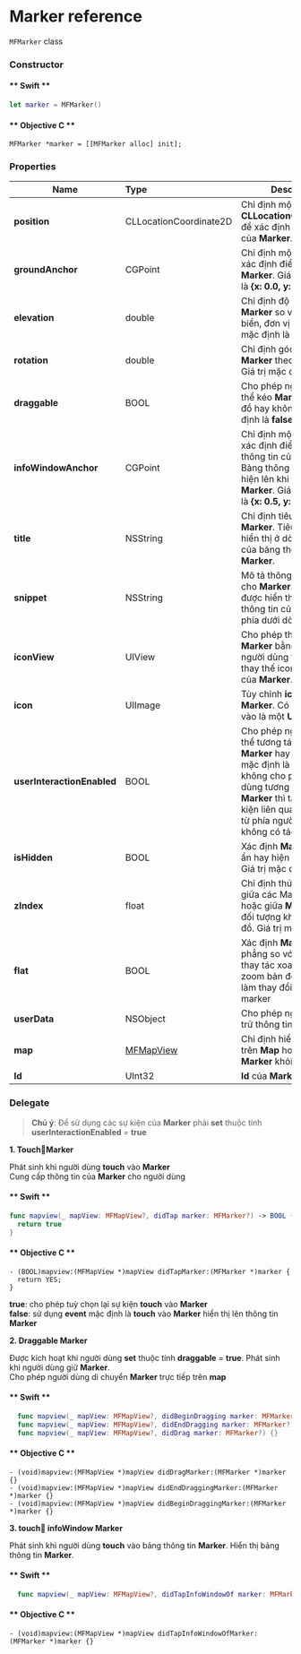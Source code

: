 # Marker reference

`MFMarker` class

### Constructor


<!-- tabs:start -->
#### ** Swift **

```swift 
let marker = MFMarker()
```

#### ** Objective C **

```objc 
MFMarker *marker = [[MFMarker alloc] init];
```

<!-- tabs:end -->

### Properties

| Name                       | Type                   | Description                                                                                                             |
|----------------------------|:-----------------------|-------------------------------------------------------------------------------------------------------------------------|
| **position**               | CLLocationCoordinate2D | Chỉ định một **CLLocationCoordinate2D** để xác định vị trí ban đầu của **Marker**.                                      |
| **groundAnchor**           | CGPoint                | Chỉ định một **GCPoint** để xác định điểm neo cho **Marker**. Giá trị mặc định là **{x: 0.0, y: 0.0}**                  |
| **elevation**              | double                 | Chỉ định độ cao của **Marker** so với mực nước biển, đơn vị là mét. Giá trị mặc định là **0**                           |
| **rotation**               | double                 | Chỉ định góc quay của **Marker** theo đơn vị là Độ. Giá trị mặc định là **0**                                           |
| **draggable**              | BOOL                   | Cho phép người dùng có thể kéo **Marker** trên bản đồ hay không. Giá trị mặc định là **false**                          |
| **infoWindowAnchor**       | CGPoint                | Chỉ định một **CGPoint** để xác định điểm neo bảng thông tin của **Marker**. Bảng thông tin này sẽ hiện lên khi **touch** vào **Marker**. Giá trị mặc định là **{x: 0.5, y: 0.0}**                                                                                                                                                    |
| **title**                  | NSString               | Chỉ định tiêu đề của **Marker**. Tiêu đề sẽ được hiển thị ở dòng đầu tiên của bảng thông tin **Marker**.                |
| **snippet**                | NSString               | Mô tả thông tin ngắn gọn cho **Marker**. Snippet sẽ được hiển thị ở bẳng thông tin của **Marker** và phía dưới dòng tiêu đề. |
| **iconView**               | UIView                 | Cho phép thêm biểu diễn **Marker** bằng **UIView** mà người dùng tuỳ chỉnh để thay thế icon mặc định của **Marker**.    |
| **icon**                   | UIImage                | Tùy chỉnh **icon** cho **Marker**. Có thể truyền vào là một **UIImage**                                                 |
| **userInteractionEnabled** | BOOL                   | Cho phép người dùng có thể tương tác được với **Marker** hay không. Giá trị mặc định là **true**. Khi không cho phép người dùng tương tác với **Marker** thì tất cả các sự kiện liên quan tới **Marker** từ phía người dùng sẽ không có tác dụng.                                                                             |
| **isHidden**               | BOOL                   | Xác định **Marker** có thể ẩn hay hiện trên bản đồ. Giá trị mặc định là **true**.                                       |
| **zIndex**                 | float                  | Chỉ định thứ tự hiển thị giữa các Marker với nhau hoặc giữa **Marker** với các đối tượng khác trên bản đồ. Giá trị mặc định là **0** |
| **flat**                   | BOOL                   | Xác định **Marker** bằng phẳng so với mặt đất. Các thay tác xoay, nghiêng, zoom bản đồ sẽ không làm thay đổi hướng của marker        |
| **userData**               | NSObject               | Cho phép người dùng lưu trữ thông tin trên **Marker**.                                                                  |
| **map**                    | [MFMapView](/reference/map?id=MFMapView)              | Chỉ định hiển thị **Marker** trên **Map** hoặc xoá **Marker** khỏi **Map**               |
| **Id**                     | UInt32                 | **Id** của **Marker** **{get}**.                                                                                        |


### Delegate

  > **Chú ý**: Để sử dụng các sự kiện của **Marker** phải **set** thuộc tính **userInteractionEnabled** = **true**
  
  **1. TouchMarker**

  Phát sinh khi người dùng **touch** vào **Marker**
  </br>Cung cấp thông tin của **Marker** cho người dùng

  <!-- tabs:start -->

  #### ** Swift **

  ```swift
  func mapview(_ mapView: MFMapView?, didTap marker: MFMarker?) -> BOOL {
    return true
  }
  ```

  #### ** Objective C **

  ```objc 
  - (BOOL)mapview:(MFMapView *)mapView didTapMarker:(MFMarker *)marker {
    return YES;
  }
  ```

  <!-- tabs:end -->

  **true**: cho phép tuỳ chọn lại sự kiện **touch** vào **Marker**
  </br> **false**: sử dụng **event** mặc định là **touch** vào **Marker** hiển thị lên thông tin **Marker**
  
  **2. Draggable Marker**

  Được kích hoạt khi người dùng **set** thuộc tính **draggable** = **true**. Phát sinh khi người dùng giữ **Marker**.
  </br>Cho phép người dùng di chuyển **Marker** trực tiếp trên **map**

  <!-- tabs:start -->

  #### ** Swift **

  ```swift
    func mapview(_ mapView: MFMapView?, didBeginDragging marker: MFMarker?) {}
    func mapview(_ mapView: MFMapView?, didEndDragging marker: MFMarker?) {}
    func mapview(_ mapView: MFMapView?, didDrag marker: MFMarker?) {}
  ```

  #### ** Objective C **

  ```objc 
  - (void)mapview:(MFMapView *)mapView didDragMarker:(MFMarker *)marker {}
  - (void)mapview:(MFMapView *)mapView didEndDraggingMarker:(MFMarker *)marker {}
  - (void)mapview:(MFMapView *)mapView didBeginDraggingMarker:(MFMarker *)marker {}
  ```

  <!-- tabs:end -->
  
  **3. touch infoWindow Marker**
  
  Phát sinh khi người dùng **touch** vào bảng thông tin **Marker**. Hiển thị bảng thông tin **Marker**.

  <!-- tabs:start -->

  #### ** Swift **

  ```swift
    func mapview(_ mapView: MFMapView?, didTapInfoWindowOf marker: MFMarker?) {}
  ```

  #### ** Objective C **

  ```objc 
  - (void)mapview:(MFMapView *)mapView didTapInfoWindowOfMarker:(MFMarker *)marker {} 
  ```

  <!-- tabs:end -->
